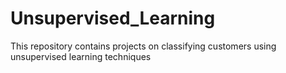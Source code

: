 # Unsupervised_Learning
This repository contains projects on classifying customers using unsupervised learning techniques
